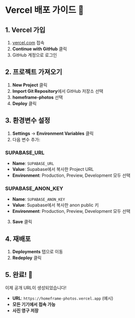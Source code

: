 # Vercel 배포 가이드 🚀

## 1. Vercel 가입
1. [vercel.com](https://vercel.com) 접속
2. **Continue with GitHub** 클릭
3. GitHub 계정으로 로그인

## 2. 프로젝트 가져오기
1. **New Project** 클릭
2. **Import Git Repository**에서 GitHub 저장소 선택
3. **homeframe-photos** 선택
4. **Deploy** 클릭

## 3. 환경변수 설정
1. **Settings** → **Environment Variables** 클릭
2. 다음 변수 추가:

### SUPABASE_URL
- **Name**: `SUPABASE_URL`
- **Value**: Supabase에서 복사한 Project URL
- **Environment**: Production, Preview, Development 모두 선택

### SUPABASE_ANON_KEY
- **Name**: `SUPABASE_ANON_KEY`
- **Value**: Supabase에서 복사한 anon public 키
- **Environment**: Production, Preview, Development 모두 선택

3. **Save** 클릭

## 4. 재배포
1. **Deployments** 탭으로 이동
2. **Redeploy** 클릭

## 5. 완료! 🎉
이제 공개 URL이 생성되었습니다!
- **URL**: `https://homeframe-photos.vercel.app` (예시)
- **모든 기기에서 접속 가능**
- **사진 영구 저장** 